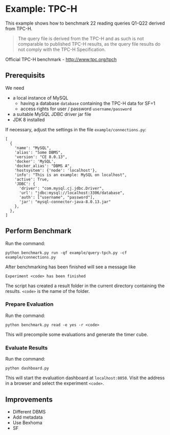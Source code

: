 # Example: TPC-H

This example shows how to benchmark 22 reading queries Q1-Q22 derived from TPC-H.

> The query file is derived from the TPC-H and as such is not comparable to published TPC-H results, as the query file results do not comply with the TPC-H Specification.

Official TPC-H benchmark - http://www.tpc.org/tpch

## Prerequisits

We need
* a local instance of MySQL
  * having a database `database` containing the TPC-H data for SF=1
  * access rights for user / password `username/password`
* a suitable MySQL JDBC driver jar file
* JDK 8 installed

If necessary, adjust the settings in the file `example/connections.py`:

```
[
  {
    'name': "MySQL",
    'alias': "Some DBMS",
    'version': "CE 8.0.13",
    'docker': 'MySQL',
    'docker_alias': "DBMS A",
    'hostsystem': {'node': 'localhost'},
    'info': "This is an example: MySQL on localhost",
    'active': True,
    'JDBC': {
      'driver': "com.mysql.cj.jdbc.Driver",
      'url': "jdbc:mysql://localhost:3306/database",
      'auth': ["username", "password"],
      'jar': "mysql-connector-java-8.0.13.jar"
    },
  },
]
```

## Perform Benchmark

Run the command:

`python benchmark.py run -qf example/query-tpch.py -cf example/connections.py`

After benchmarking has been finished will see a message like
```
Experiment <code> has been finished
```

The script has created a result folder in the current directory containing the results. `<code>` is the name of the folder.

### Prepare Evaluation

Run the command:

`python benchmark.py read -e yes -r <code>`

This will precompile some evaluations and generate the timer cube.

### Evaluate Results

Run the command:

`python dashboard.py`

This will start the evaluation dashboard at `localhost:8050`.
Visit the address in a browser and select the experiment `<code>`.

## Improvements

* Different DBMS
* Add metadata
* Use Bexhoma
* SF
